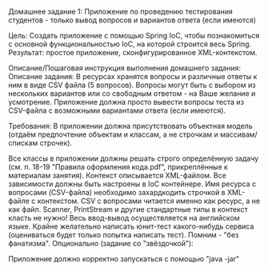 Домашнее задание 1:
Приложение по проведению тестирования студентов - только вывод вопросов и вариантов ответа (если имеются)

Цель:
Создать приложение с помощью Spring IoC, чтобы познакомиться с основной функциональностью IoC, на которой строится весь Spring.
Результат: простое приложение, сконфигурированное XML-контекстом.


Описание/Пошаговая инструкция выполнения домашнего задания:
Описание задания:
В ресурсах хранятся вопросы и различные ответы к ним в виде CSV файла (5 вопросов).
Вопросы могут быть с выбором из нескольких вариантов или со свободным ответом - на Ваше желание и усмотрение.
Приложение должна просто вывести вопросы теста из CSV-файла с возможными вариантами ответа (если имеются).

Требования:
В приложении должна присутствовать объектная модель (отдаём предпочтение объектам и классам, а не строчкам и массивам/спискам строчек).

Все классы в приложении должны решать строго определённую задачу (см. п. 18-19 "Правила оформления кода.pdf", прикреплённые к материалам занятия).
Контекст описывается XML-файлом.
Все зависимости должны быть настроены в IoC контейнере.
Имя ресурса с вопросами (CSV-файла) необходимо захардкодить строчкой в XML-файле с контекстом.
CSV с вопросами читается именно как ресурс, а не как файл.
Scanner, PrintStream и другие стандартные типы в контекст класть не нужно!
Весь ввод-вывод осуществляется на английском языке.
Крайне желательно написать юнит-тест какого-нибудь сервиса (оцениваться будет только попытка написать тест).
Помним - "без фанатизма".
Опционально (задание со "звёздочкой"):

Приложение должно корректно запускаться с помощью "java -jar"
